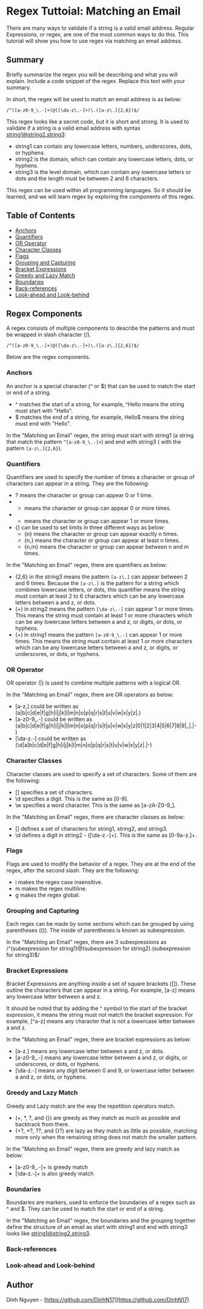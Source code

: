 # Regex Tuttoial: Matching an Email

There are many ways to validate if a string is a valid email address. Regular Expressions, or regex, are one of the most common ways to do this. This tutorial will show you how to use regex via matching an email address.

## Summary

Briefly summarize the regex you will be describing and what you will explain. Include a code snippet of the regex. Replace this text with your summary.

In short, the regex will be used to match an email address is as below:

```regex
/^([a-z0-9_\.-]+)@([\da-z\.-]+)\.([a-z\.]{2,6})$/
```

This regex looks like a secret code, but it is short and strong. It is used to validate if a string is a valid email address with syntax string1@string2.string3:

- string1 can contain any lowercase letters, numbers, underscores, dots, or hyphens.
- string2 is the domain, which can contain any lowercase letters, dots, or hyphens.
- string3 is the level domain, which can contain any lowercase letters or dots and the length must be between 2 and 6 characters.

This regex can be used within all programming languages. So it should be learned, and we will learn regex by exploring the components of this regex.

## Table of Contents

- [Anchors](#anchors)
- [Quantifiers](#quantifiers)
- [OR Operator](#or-operator)
- [Character Classes](#character-classes)
- [Flags](#flags)
- [Grouping and Capturing](#grouping-and-capturing)
- [Bracket Expressions](#bracket-expressions)
- [Greedy and Lazy Match](#greedy-and-lazy-match)
- [Boundaries](#boundaries)
- [Back-references](#back-references)
- [Look-ahead and Look-behind](#look-ahead-and-look-behind)

## Regex Components

A regex consists of multiple components to describe the patterns and must be wrapped in slash character (/).

```regex
/^([a-z0-9_\.-]+)@([\da-z\.-]+)\.([a-z\.]{2,6})$/
```

Below are the regex components.

### Anchors

An anchor is a special character (^ or $) that can be used to match the start or end of a string.

- ^ matches the start of a string, for example, ^Hello means the string must start with "Hello".
- $ matches the end of a string, for example, Hello$ means the string must end with "Hello".

In the "Matching an Email" regex, the string must start with string1 (a string that match the pattern `^[a-z0-9_\.-]+`) and end with string3 ( with the pattern `[a-z\.]{2,6}`).

### Quantifiers

Quantifiers are used to specify the number of times a character or group of characters can appear in a string. They are the following:

- ? means the character or group can appear 0 or 1 time.
- - means the character or group can appear 0 or more times.
- - means the character or group can appear 1 or more times.
- {} can be used to set limits in three different ways as below:
  - {n} means the character or group can appear exactly n times.
  - {n,} means the character or group can appear at least n times.
  - {n,m} means the character or group can appear between n and m times.

In the "Matching an Email" regex, there are quantifiers as below:

- {2,6} in the string3 means the pattern `[a-z\.]` can appear between 2 and 6 times. Because the `[a-z\.]` is the pattern for a string which combines lowercase letters, or dots, this quantifier means the string must contain at least 2 to 6 characters which can be any lowercase letters between a and z, or dots.
- (+) in string2 means the pattern `[\da-z\.-]` can appear 1 or more times. This means the string must contain at least 1 or more characters which can be any lowercase letters between a and z, or digits, or dots, or hyphens.
- (+) in string1 means the pattern `[a-z0-9_\.-]` can appear 1 or more times. This means the string must contain at least 1 or more characters which can be any lowercase letters between a and z, or digits, or underscores, or dots, or hyphens.

### OR Operator

OR operator (|) is used to combine multiple patterns with a logical OR.

In the "Matching an Email" regex, there are OR operators as below:

- [a-z\.] could be written as (a|b|c|d|e|f|g|h|i|j|k|l|m|n|o|p|q|r|s|t|u|v|w|x|y|z|\.)
- [a-z0-9_\.-] could be written as (a|b|c|d|e|f|g|h|i|j|k|l|m|n|o|p|q|r|s|t|u|v|w|x|y|z|0|1|2|3|4|5|6|7|8|9|\_|\.|-)
- [\da-z\.-] could be written as (\d|a|b|c|d|e|f|g|h|i|j|k|l|m|n|o|p|q|r|s|t|u|v|w|x|y|z|\.|-)

### Character Classes

Character classes are used to specify a set of characters. Some of them are the following:

- [] specifies a set of characters.
- \d specifies a digit. This is the same as [0-9].
- \w specifies a word character. This is the same as [a-zA-Z0-9_].

In the "Matching an Email" regex, there are character classes as below:

- [] defines a set of characters for string1, string2, and string3.
- \d defines a digit in string2 - ([\da-z\.-]+). This is the same as [0-9a-z\.]+.

### Flags

Flags are used to modify the behavior of a regex. They are at the end of the regex, after the second slash. They are the following:

- i makes the regex case insensitive.
- m makes the regex multiline.
- g makes the regex global.

### Grouping and Capturing

Each regex can be made by some sections which can be grouped by using parentheses (()). The inside of parentheses is known as subexpression.

In the "Matching an Email" regex, there are 3 subexpressions as /^(subexpression for string1)@(subexpression for string2).(subexpression for string3)$/

### Bracket Expressions

Bracket Expressions are anything inside a set of square brackets ([]). These outline the characters that can appear in a string. For example, [a-z] means any lowercase letter between a and z.

It should be noted that by adding the ^ symbol to the start of the bracket expression, it means the string must not match the bracket expression. For example, [^a-z] means any character that is not a lowercase letter between a and z.

In the "Matching an Email" regex, there are bracket expressions as below:

- [a-z\.] means any lowercase letter between a and z, or dots.
- [a-z0-9_\.-] means any lowercase letter between a and z, or digits, or underscores, or dots, or hyphens.
- [\da-z\.-] means any digit between 0 and 9, or lowercase letter between a and z, or dots, or hyphens.

### Greedy and Lazy Match

Greedy and Lazy match are the way the repetition operators match.

- (+, \*, ?, and {}) are greedy as they match as much as possible and backtrack from there.
- (+?, \*?, ??, and {}?) are lazy as they match as little as possible, matching more only when the remaining string does not match the smaller pattern.

In the "Matching an Email" regex, there are greedy and lazy match as below:

- [a-z0-9_\.-]+ is greedy match
- [\da-z\.-]+ is also greedy match

### Boundaries

Boundaries are markers, used to enforce the boundaries of a regex such as ^ and $. They can be used to match the start or end of a string.

In the "Matching an Email" regex, the boundaries and the grouping together define the structure of an email as start with string1 and end with string3 looks like string1@string2.string3.

### Back-references

### Look-ahead and Look-behind

## Author

Dinh Nguyen - [https://github.com/DinhN17](https://github.com/DinhN17)
